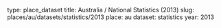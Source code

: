 type: place_dataset
title: Australia / National Statistics (2013)
slug: places/au/datasets/statistics/2013
place: au
dataset: statistics
year: 2013
